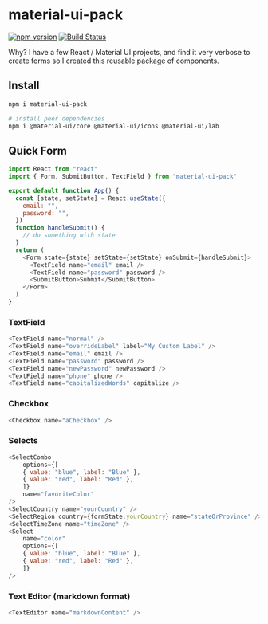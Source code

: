 # material-ui-pack

[![npm version](https://badge.fury.io/js/material-ui-pack.svg)](https://badge.fury.io/js/material-ui-pack)
[![Build Status](https://travis-ci.org/claytonfbell/material-ui-pack.svg?branch=master)](https://travis-ci.org/claytonfbell/material-ui-pack)

Why? I have a few React / Material UI projects, and find it very verbose to create forms so I created this reusable package of components.

## Install

```bash
npm i material-ui-pack

# install peer dependencies
npm i @material-ui/core @material-ui/icons @material-ui/lab
```

## Quick Form

```javascript
import React from "react"
import { Form, SubmitButton, TextField } from "material-ui-pack"

export default function App() {
  const [state, setState] = React.useState({
    email: "",
    password: "",
  })
  function handleSubmit() {
    // do something with state
  }
  return (
    <Form state={state} setState={setState} onSubmit={handleSubmit}>
      <TextField name="email" email />
      <TextField name="password" password />
      <SubmitButton>Submit</SubmitButton>
    </Form>
  )
}
```

### TextField

```javascript
<TextField name="normal" />
<TextField name="overrideLabel" label="My Custom Label" />
<TextField name="email" email />
<TextField name="password" password />
<TextField name="newPassword" newPassword />
<TextField name="phone" phone />
<TextField name="capitalizedWords" capitalize />
```

### Checkbox

```javascript
<Checkbox name="aCheckbox" />
```

### Selects

```javascript
<SelectCombo
    options={[
    { value: "blue", label: "Blue" },
    { value: "red", label: "Red" },
    ]}
    name="favoriteColor"
/>
<SelectCountry name="yourCountry" />
<SelectRegion country={formState.yourCountry} name="stateOrProvince" />
<SelectTimeZone name="timeZone" />
<Select
    name="color"
    options={[
    { value: "blue", label: "Blue" },
    { value: "red", label: "Red" },
    ]}
/>
```

### Text Editor (markdown format)

```javascript
<TextEditor name="markdownContent" />
```
